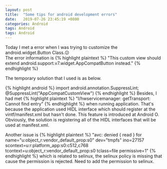 ```yaml
---
layout: post
title:  "Some tips for android development errors"
date:   2019-07-26 23:45:19 +0800
categories: Android
tags: Android
tags: Android
---
```

Today I met a error when I was trying to customize the android.widget.Button Class.😕 <br>The error information is 
{% highlight plaintext %}
"This custom view should extend android.support.v7.widget.AppCompatButton instead."
{% endhighlight %}

The temporary solution that I used is as below.

{% highlight android %}
import android.annotation.SuppressLint;
@SuppressLint("AppCompatCustomView")
{% endhighlight %} 
Besides, I had met 
{% highlight plaintext %}
"I/hwservicemanager: getTransport: Cannot find entry" 
{% endhighlight %}
when running application. That's because the application used HIDL interface which should register at the vintf/manifest.xml but hasn't done. This feature is introduced at Android O. Obviously, the solution is registering all of the HIDL interfaces that will be used at manifest.xml.

Another issue is 
{% highlight plaintext %}
"avc: denied { read } for name="u:object_r:vendor_default_prop:s0" dev="tmpfs" ino=27157 
scontext=u:r:platform_app:s0:c512,c768 tcontext=u:object_r:vendor_default_prop:s0 
tclass=file permissive=1"
{% endhighlight %}
which is related to selinux, the selinux policy is missing that cause the permission is rejected. Need to add the permission to selinux. 